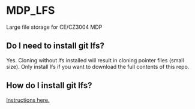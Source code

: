 # MDP_LFS
Large file storage for CE/CZ3004 MDP

## Do I need to install git lfs?
Yes. Cloning without lfs installed will result in cloning pointer files (small size).
Only install lfs if you want to download the full contents of this repo.

## How do I install git lfs?
[Instructions here.](https://docs.github.com/en/repositories/working-with-files/managing-large-files/installing-git-large-file-storage)

